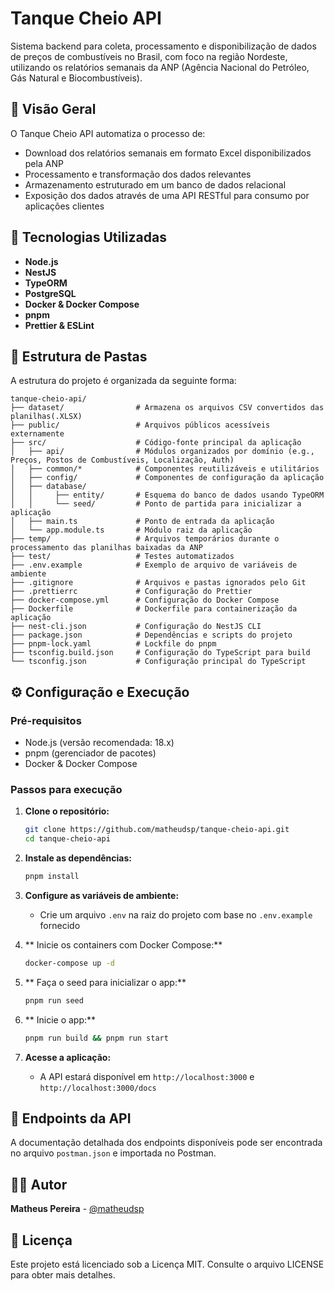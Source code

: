 # Tanque Cheio API

Sistema backend para coleta, processamento e disponibilização de dados de preços de combustíveis no Brasil, com foco na região Nordeste, utilizando os relatórios semanais da ANP (Agência Nacional do Petróleo, Gás Natural e Biocombustíveis).

## 📌 Visão Geral

O Tanque Cheio API automatiza o processo de:

- Download dos relatórios semanais em formato Excel disponibilizados pela ANP
- Processamento e transformação dos dados relevantes
- Armazenamento estruturado em um banco de dados relacional
- Exposição dos dados através de uma API RESTful para consumo por aplicações clientes

## 🚀 Tecnologias Utilizadas

- **Node.js**
- **NestJS**
- **TypeORM**
- **PostgreSQL**
- **Docker & Docker Compose**
- **pnpm**
- **Prettier & ESLint**

## 📁 Estrutura de Pastas

A estrutura do projeto é organizada da seguinte forma:

```
tanque-cheio-api/
├── dataset/                # Armazena os arquivos CSV convertidos das planilhas(.XLSX)
├── public/                 # Arquivos públicos acessíveis externamente
├── src/                    # Código-fonte principal da aplicação
│   ├── api/                # Módulos organizados por domínio (e.g., Preços, Postos de Combustíveis, Localização, Auth)
│   ├── common/*            # Componentes reutilizáveis e utilitários
│   ├── config/             # Componentes de configuração da aplicação
│   ├── database/
│   │     ├── entity/       # Esquema do banco de dados usando TypeORM
│   │     └── seed/         # Ponto de partida para inicializar a aplicação
│   ├── main.ts             # Ponto de entrada da aplicação
│   └── app.module.ts       # Módulo raiz da aplicação
├── temp/                   # Arquivos temporários durante o processamento das planilhas baixadas da ANP
├── test/                   # Testes automatizados
├── .env.example            # Exemplo de arquivo de variáveis de ambiente
├── .gitignore              # Arquivos e pastas ignorados pelo Git
├── .prettierrc             # Configuração do Prettier
├── docker-compose.yml      # Configuração do Docker Compose
├── Dockerfile              # Dockerfile para containerização da aplicação
├── nest-cli.json           # Configuração do NestJS CLI
├── package.json            # Dependências e scripts do projeto
├── pnpm-lock.yaml          # Lockfile do pnpm
├── tsconfig.build.json     # Configuração do TypeScript para build
└── tsconfig.json           # Configuração principal do TypeScript
```

## ⚙️ Configuração e Execução

### Pré-requisitos

- Node.js (versão recomendada: 18.x)
- pnpm (gerenciador de pacotes)
- Docker & Docker Compose

### Passos para execução

1. **Clone o repositório:**
   ```bash
   git clone https://github.com/matheudsp/tanque-cheio-api.git
   cd tanque-cheio-api
   ```

2. **Instale as dependências:**
   ```bash
   pnpm install
   ```

3. **Configure as variáveis de ambiente:**
   - Crie um arquivo `.env` na raiz do projeto com base no `.env.example` fornecido

4. ** Inicie os containers com Docker Compose:**
   ```bash
   docker-compose up -d
   ```
5. ** Faça o seed para inicializar o app:**
   ```bash
   pnpm run seed
   ```
6. ** Inicie o app:**
   ```bash
   pnpm run build && pnpm run start
   ```
7. **Acesse a aplicação:**
   - A API estará disponível em `http://localhost:3000` e `http://localhost:3000/docs` 

## 📌 Endpoints da API

A documentação detalhada dos endpoints disponíveis pode ser encontrada no arquivo `postman.json` e importada no Postman.


## 🧑‍💻 Autor

**Matheus Pereira** - [@matheudsp](https://github.com/matheudsp)

## 📄 Licença

Este projeto está licenciado sob a Licença MIT. Consulte o arquivo LICENSE para obter mais detalhes.